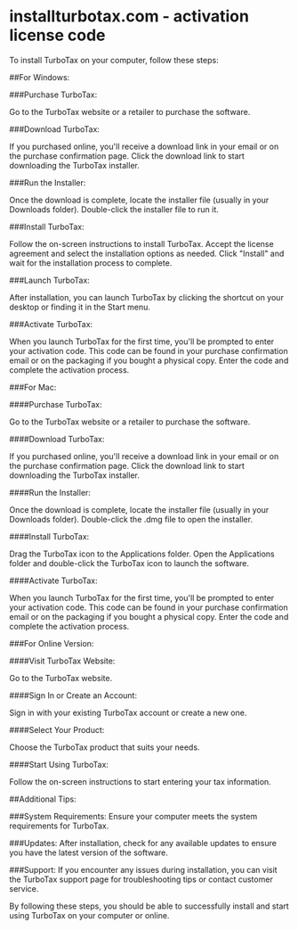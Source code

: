 # installturbotax.com - activation license code
To install TurboTax on your computer, follow these steps:

##For Windows:

###Purchase TurboTax:

Go to the TurboTax website or a retailer to purchase the software.

###Download TurboTax:

If you purchased online, you'll receive a download link in your email or on the purchase confirmation page.
Click the download link to start downloading the TurboTax installer.

###Run the Installer:

Once the download is complete, locate the installer file (usually in your Downloads folder).
Double-click the installer file to run it.

###Install TurboTax:

Follow the on-screen instructions to install TurboTax.
Accept the license agreement and select the installation options as needed.
Click "Install" and wait for the installation process to complete.

###Launch TurboTax:

After installation, you can launch TurboTax by clicking the shortcut on your desktop or finding it in the Start menu.

###Activate TurboTax:

When you launch TurboTax for the first time, you'll be prompted to enter your activation code. This code can be found in your purchase confirmation email or on the packaging if you bought a physical copy.
Enter the code and complete the activation process.

###For Mac:

####Purchase TurboTax:

Go to the TurboTax website or a retailer to purchase the software.

####Download TurboTax:

If you purchased online, you'll receive a download link in your email or on the purchase confirmation page.
Click the download link to start downloading the TurboTax installer.

####Run the Installer:

Once the download is complete, locate the installer file (usually in your Downloads folder).
Double-click the .dmg file to open the installer.

####Install TurboTax:

Drag the TurboTax icon to the Applications folder.
Open the Applications folder and double-click the TurboTax icon to launch the software.

####Activate TurboTax:

When you launch TurboTax for the first time, you'll be prompted to enter your activation code. This code can be found in your purchase confirmation email or on the packaging if you bought a physical copy.
Enter the code and complete the activation process.

###For Online Version:

####Visit TurboTax Website:

Go to the TurboTax website.

####Sign In or Create an Account:

Sign in with your existing TurboTax account or create a new one.

####Select Your Product:

Choose the TurboTax product that suits your needs.

####Start Using TurboTax:

Follow the on-screen instructions to start entering your tax information.

##Additional Tips:

###System Requirements: Ensure your computer meets the system requirements for TurboTax.

###Updates: After installation, check for any available updates to ensure you have the latest version of the software.

###Support: If you encounter any issues during installation, you can visit the TurboTax support page for troubleshooting tips or contact customer service.

By following these steps, you should be able to successfully install and start using TurboTax on your computer or online.
